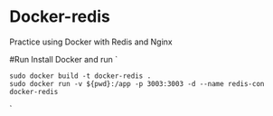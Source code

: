 # Docker-redis
Practice using Docker with Redis and Nginx

#Run
Install Docker and run 
`

	sudo docker build -t docker-redis .
	sudo docker run -v ${pwd}:/app -p 3003:3003 -d --name redis-con docker-redis
`